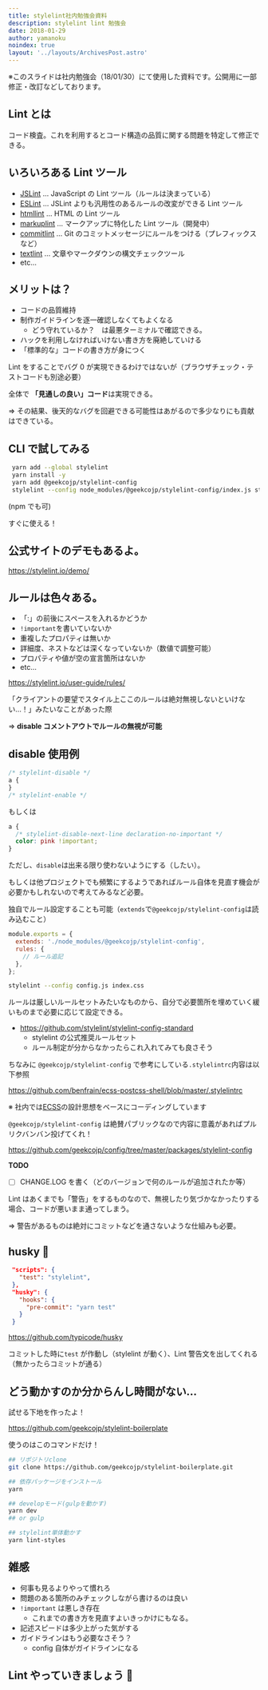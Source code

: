 ```yaml
---
title: stylelint社内勉強会資料
description: stylelint lint 勉強会
date: 2018-01-29
author: yamanoku
noindex: true
layout: '../layouts/ArchivesPost.astro'
---
```


※このスライドは社内勉強会（18/01/30）にて使用した資料です。公開用に一部修正・改訂などしております。

## Lint とは

コード検査。これを利用するとコード構造の品質に関する問題を特定して修正できる。

## いろいろある Lint ツール

- [JSLint](https://github.com/douglascrockford/JSLint) ... JavaScript の Lint ツール（ルールは決まっている）
- [ESLint](https://eslint.org/) ... JSLint よりも汎用性のあるルールの改変ができる Lint ツール
- [htmllint](https://github.com/htmllint/htmllint) ... HTML の Lint ツール
- [markuplint](https://github.com/YusukeHirao/markuplint) ... マークアップに特化した Lint ツール（開発中）
- [commitlint](http://marionebl.github.io/commitlint/) ... Git のコミットメッセージにルールをつける（プレフィックスなど）
- [textlint](https://github.com/textlint/textlint) ... 文章やマークダウンの構文チェックツール
- etc...

## メリットは？

- コードの品質維持
- 制作ガイドラインを逐一確認しなくてもよくなる
  - どう守れているか？　は最悪ターミナルで確認できる。
- ハックを利用しなければいけない書き方を廃絶していける
- 「標準的な」コードの書き方が身につく

Lint をすることでバグ 0 が実現できるわけではないが（ブラウザチェック・テストコードも別途必要）

全体で **「見通しの良い」コード**は実現できる。

=> その結果、後天的なバグを回避できる可能性はあがるので多少なりにも貢献はできている。

## CLI で試してみる

```bash
 yarn add --global stylelint
 yarn install -y
 yarn add @geekcojp/stylelint-config
 stylelint --config node_modules/@geekcojp/stylelint-config/index.js styles.css
```

(npm でも可)

すぐに使える！

## 公式サイトのデモもあるよ。

https://stylelint.io/demo/

## ルールは色々ある。

- 「:」の前後にスペースを入れるかどうか
- `!important`を書いていないか
- 重複したプロパティは無いか
- 詳細度、ネストなどは深くなっていないか（数値で調整可能）
- プロパティや値が空の宣言箇所はないか
- etc...

https://stylelint.io/user-guide/rules/

「クライアントの要望でスタイル上ここのルールは絶対無視しないといけない…！」みたいなことがあった際

=> **disable コメントアウトでルールの無視が可能**

## disable 使用例

```css
/* stylelint-disable */
a {
}
/* stylelint-enable */
```

もしくは

```css
a {
  /* stylelint-disable-next-line declaration-no-important */
  color: pink !important;
}
```

ただし、`disable`は出来る限り使わないようにする（したい）。

もしくは他プロジェクトでも頻繁にするようであればルール自体を見直す機会が必要かもしれないので考えてみるなど必要。

独自でルール設定することも可能（`extends`で`@geekcojp/stylelint-config`は読み込むこと）

```js
module.exports = {
  extends: './node_modules/@geekcojp/stylelint-config',
  rules: {
    // ルール追記
  },
};
```

```bash
stylelint --config config.js index.css
```

ルールは厳しいルールセットみたいなものから、自分で必要箇所を埋めていく緩いものまで必要に応じて設定できる。

- https://github.com/stylelint/stylelint-config-standard
  - stylelint の公式推奨ルールセット
  - ルール制定が分からなかったらこれ入れてみても良さそう

ちなみに `@geekcojp/stylelint-config` で参考にしている`.stylelintrc`内容は以下参照

https://github.com/benfrain/ecss-postcss-shell/blob/master/.stylelintrc

※ 社内では[ECSS](http://ecss.io/)の設計思想をベースにコーディングしています

`@geekcojp/stylelint-config` は絶賛パブリックなので内容に意義があればプルリクバンバン投げてくれ！

https://github.com/geekcojp/config/tree/master/packages/stylelint-config

**TODO**

- [ ] CHANGE.LOG を書く（どのバージョンで何のルールが追加されたか等）

Lint はあくまでも「警告」をするものなので、無視したり気づかなかったりする場合、コードが悪いまま通ってしまう。

=> 警告があるものは絶対にコミットなどを通さないような仕組みも必要。

## husky 🐶

```json
 "scripts": {
   "test": "stylelint",
 },
 "husky": {
   "hooks": {
     "pre-commit": "yarn test"
   }
 }
```

https://github.com/typicode/husky

コミットした時に`test` が作動し（stylelint が動く）、Lint 警告文を出してくれる（無かったらコミットが通る）

## どう動かすのか分からんし時間がない…

試せる下地を作ったよ！

https://github.com/geekcojp/stylelint-boilerplate

使うのはこのコマンドだけ！

```bash
## リポジトリclone
git clone https://github.com/geekcojp/stylelint-boilerplate.git

## 依存パッケージをインストール
yarn

## developモード(gulpを動かす)
yarn dev
## or gulp

## stylelint単体動かす
yarn lint-styles
```

## 雑感

- 何事も見るよりやって慣れろ
- 問題のある箇所のみチェックしながら書けるのは良い
- `!important` は悪しき存在
  - これまでの書き方を見直すよいきっかけにもなる。
- 記述スピードは多少上がった気がする
- ガイドラインはもう必要なさそう？
  - config 自体がガイドラインになる

## Lint やっていきましょう 💪
